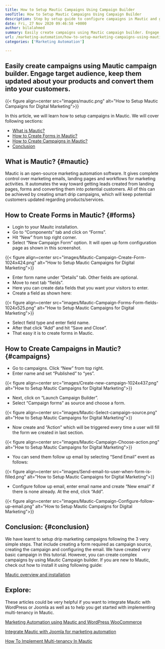 ```yaml
---
title: How to Setup Mautic Campaigns Using Campaign Builder
seoTitle: How to Setup Mautic Campaigns Using Campaign Builder
description: Step by setup guide to configure campaigns in Mautic and get complete control over marketing emails, landing pages and workflows for marketing activities.
date: Fri, 27 Nov 2020 09:46:58 +0000
author: bilalahmed
summary: Easily create campaigns using Mautic campaign builder. Engage target audience, keep them updated about your products and convert them into your customers.
url: /marketing-automation/how-to-setup-marketing-campaigns-using-mautic-campaign-builder/
categories: ['Marketing Automation']

---
```

## Easily create campaigns using Mautic campaign builder. Engage target audience, keep them updated about your products and convert them into your customers.

{{< figure align=center src="images/mautic.png" alt="How to Setup Mautic Campaigns for Digital Marketing">}}  

In this article, we will learn how to setup campaigns in Mautic. We will cover following sections:

  * [What is Mautic?][1]
  * [How to Create Forms in Mautic?][2]
  * [How to Create Campaigns in Mautic?][3]
  * [Conclusion][4]

## What is Mautic? {#mautic}

Mautic is an open-source marketing automation software. It gives complete control over marketing emails, landing pages and workflows for marketing activities. It automates the way toward getting leads created from landing pages, forms and converting them into potential customers. All of this can be achieved by creating smart drip campaigns, which will keep potential customers updated regarding products/services. 

## How to Create Forms in Mautic? {#forms}

  * Login to your Mauitc installation. 
  * Go to “Components” tab and click on “Forms”. 
  * Hit “New” from top right corner. 
  * Select “New Campaign Form” option. It will open up form configuration page as shown in this screenshot.

{{< figure align=center src="images/Mautic-Campaign-Create-Form-1024x424.png" alt="How to Setup Mautic Campaigns for Digital Marketing">}}  

  * Enter form name under “Details” tab. Other fields are optional. 
  * Move to next tab “fields”. 
  * Here you can create data fields that you want your visitors to enter. 
  * Create a field as shown here:

{{< figure align=center src="images/Mautic-Campaign-Forms-Form-fields-1024x525.png" alt="How to Setup Mautic Campaigns for Digital Marketing">}}  

  * Select field type and enter field name. 
  * After that click “Add” and hit “Save and Close”. 
  * That easy it is to create forms in Mautic. 

## How to Create Campaigns in Mautic? {#campaigns}

  * Go to campaigns. Click “New” from top right. 
  * Enter name and set “Published” to “yes”.

{{< figure align=center src="images/Create-new-campaign-1024x437.png" alt="How to Setup Mautic Campaigns for Digital Marketing">}}  

  * Next, click on “Launch Campaign Builder”. 
  * Select “Campaign forms” as source and choose a form.

{{< figure align=center src="images/Mautic-Select-campaign-source.png" alt="How to Setup Mautic Campaigns for Digital Marketing">}}  

  * Now create and “Action” which will be triggered every time a user will fill the form we created in last section.

{{< figure align=center src="images/Mautic-Campaign-Choose-action.png" alt="How to Setup Mautic Campaigns for Digital Marketing">}}  

  * You can send them follow up email by selecting “Send Email” event as follows:

{{< figure align=center src="images/Send-email-to-user-when-form-is-filled.png" alt="How to Setup Mautic Campaigns for Digital Marketing">}}  

  * Configure follow up email, enter email name and create “New email” if there is none already. At the end, click “Add”.

{{< figure align=center src="images/Mautic-Campaign-Configure-follow-up-email.png" alt="How to Setup Mautic Campaigns for Digital Marketing">}}  

## Conclusion: {#conclusion}

We have learnt to setup drip marketing campaigns following the 3 very simple steps. That include creating a form required as campaign source, creating the campaign and configuring the email. We have created very basic campaign in this tutorial. However, you can create complex campaigns by using Mautic Campaign builder. If you are new to Mautic, check out how to install it using following guide:

[Mautic overview and installation][5]

## Explore:

These articles could be very helpful if you want to integrate Mautic with WordPress or Joomla as well as to help you get started with implementing multi-tenancy in Mautic.

[Marketing Automation using Mautic and WordPress WooCommerce][6]

[Integrate Mautic with Joomla for marketing automation][7]

[How To Implement Multi-tenancy In Mautic][8]

 [1]: #mautic
 [2]: #forms
 [3]: #campaigns
 [4]: #conclusion
 [5]: https://products.containerize.com/marketing-automation/mautic
 [6]: https://blog.containerize.com/wp-admin/post.php?post=388&action=edit
 [7]: https://blog.containerize.com/wp-admin/post.php?post=233&action=edit
 [8]: https://blog.containerize.com/2020/12/11/how-to-implement-multi-tenancy-in-mautic/